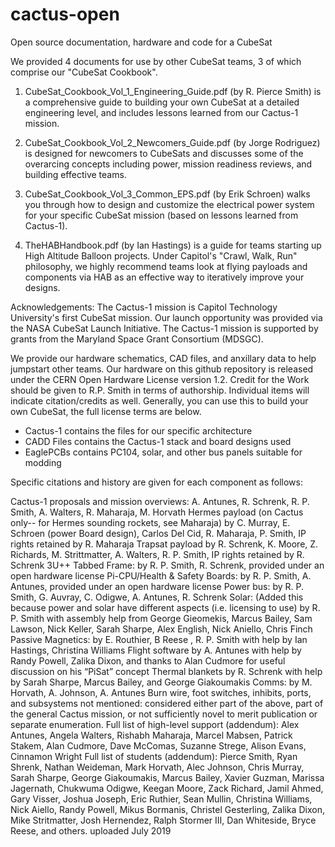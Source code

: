 # cactus-open
Open source documentation, hardware and code for a CubeSat

We provided 4 documents for use by other CubeSat teams, 3 of which comprise our "CubeSat Cookbook".

1) CubeSat_Cookbook_Vol_1_Engineering_Guide.pdf (by R. Pierce Smith) is a comprehensive guide to building your own CubeSat at a detailed engineering level, and includes lessons learned from our Cactus-1 mission.

2) CubeSat_Cookbook_Vol_2_Newcomers_Guide.pdf (by Jorge Rodriguez) is designed for newcomers to CubeSats and discusses some of the overarcing concepts including power, mission readiness reviews, and building effective teams.

3) CubeSat_Cookbook_Vol_3_Common_EPS.pdf (by Erik Schroen) walks you through how to design and customize the electrical power system for your specific CubeSat mission (based on lessons learned from Cactus-1).

4) TheHABHandbook.pdf (by Ian Hastings) is a guide for teams starting up High Altitude Balloon projects.  Under Capitol's "Crawl, Walk, Run" philosophy, we highly recommend teams look at flying payloads and components via HAB as an effective way to iteratively improve your designs.

Acknowledgements: The Cactus-1 mission is Capitol Technology University's first CubeSat mission. Our launch opportunity was provided via the NASA CubeSat Launch Initiative. The Cactus-1 mission is supported by grants from the Maryland Space Grant Consortium (MDSGC).

We provide our hardware schematics, CAD files, and anxillary data to help jumpstart other teams.  Our hardware on this github repository is released under the CERN Open Hardware License version 1.2.  Credit for the Work should be given to R.P. Smith in terms of authorship.  Individual items will indicate citation/credits as well.  Generally, you can use this to build your own CubeSat, the full license terms are below.

* Cactus-1 contains the files for our specific architecture
* CADD Files contains the Cactus-1 stack and board designs used
* EaglePCBs contains PC104, solar, and other bus panels suitable for modding

Specific citations and history are given for each component as follows:

Cactus-1 proposals and mission overviews: A. Antunes, R. Schrenk, R. P. Smith, A. Walters, R. Maharaja, M. Horvath
Hermes payload (on Cactus only-- for Hermes sounding rockets, see Maharaja) by C. Murray, E. Schroen (power Board design), Carlos Del Cid, R. Maharaja, P. Smith, IP rights retained by R. Maharaja
Trapsat payload by R. Schrenk, K. Moore, Z. Richards, M. Strittmatter, A. Walters, R. P. Smith, IP rights retained by R. Schrenk
3U++ Tabbed Frame: by R. P. Smith, R. Schrenk, provided under an open hardware license
Pi-CPU/Health & Safety Boards: by R. P. Smith, A. Antunes, provided under an open hardware license
Power bus: by R. P. Smith, G. Auvray, C. Odigwe, A. Antunes, R. Schrenk
Solar: (Added this because power and solar have different aspects (i.e. licensing to use) by R. P. Smith with assembly help from George Gieomekis, Marcus Bailey, Sam Lawson, Nick Keller, Sarah Sharpe, Alex English, Nick Aniello, Chris Finch
Passive Magnetics: by E. Routhier, B Reese , R. P. Smith with help by Ian Hastings, Christina Williams
Flight software by A. Antunes with help by Randy Powell, Zalika Dixon, and thanks to Alan Cudmore for useful discussion on his “PiSat” concept
Thermal blankets by R. Schrenk with help by Sarah Sharpe, Marcus Bailey, and George Giakoumakis
Comms: by M. Horvath, A. Johnson, A. Antunes
Burn wire, foot switches, inhibits, ports, and subsystems not mentioned: considered either part of the above, part of the general Cactus mission, or not sufficiently novel to merit publication or separate enumeration.
Full list of high-level support (addendum): Alex Antunes, Angela Walters, Rishabh Maharaja, Marcel Mabsen, Patrick Stakem, Alan Cudmore, Dave McComas, Suzanne Strege, Alison Evans, Cinnamon Wright
Full list of students (addendum): Pierce Smith, Ryan Shrenk, Nathan Weideman, Mark Horvath, Alec Johnson, Chris Murray, Sarah Sharpe, George Giakoumakis, Marcus Bailey, Xavier Guzman, Marissa Jagernath, Chukwuma Odigwe, Keegan Moore, Zack Richard, Jamil Ahmed, Gary Visser, Joshua Joseph, Eric Ruthier, Sean Mullin, Christina Williams, Nick Aiello, Randy Powell, Mikus Bormanis, Christel Gesterling, Zalika Dixon, Mike Stritmatter, Josh Hernendez, Ralph Stormer III, Dan Whiteside, Bryce Reese, and others.
uploaded July 2019
